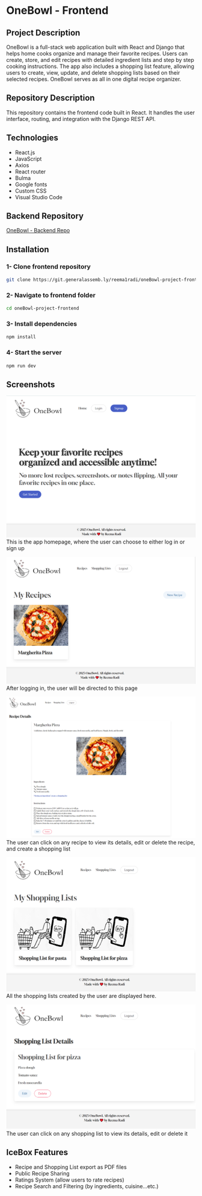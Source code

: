 # OneBowl - Frontend
## Project Description
OneBowl is a full-stack web application built with React and Django that helps home cooks organize and manage their favorite recipes. Users can create, store, and edit recipes with detailed ingredient lists and step by step cooking instructions. The app also includes a shopping list feature, allowing users to create, view, update, and delete shopping lists based on their selected recipes. OneBowl serves as all in one digital recipe organizer.

## Repository Description
This repository contains the frontend code built in React.  It handles the user interface, routing, and integration with the Django REST API.

## Technologies 

* React.js
* JavaScript
* Axios 
* React router
* Bulma
* Google fonts
* Custom CSS
* Visual Studio Code




## Backend Repository
[OneBowl - Backend Repo ](https://github.com/Reema1r/OneBowl-Backend)
## Installation

### 1- Clone frontend repository
```bash
git clone https://git.generalassemb.ly/reema1radi/oneBowl-project-frontend.git
```
### 2- Navigate to frontend folder
```bash
cd oneBowl-project-frontend
```

### 3- Install dependencies
```bash
npm install
```
### 4- Start the server
```bash
npm run dev
```
## Screenshots 
![Home Page](home.png)
This is the app homepage, where the user can choose to either log in or sign up 

![Recipes Page](recipes.png)
After logging in, the user will be directed to this page

![Recipe Details Page](recipeDetails.png)
The user can click on any recipe to view its details, edit or delete the recipe, and create a shopping list

![Shopping Lists Page](shoppingLists.png)
All the shopping lists created by the user are displayed here. 

![Shopping List Details Page](shoppingListDetails.png)
The user can click on any shopping list to view its details, edit or delete it

## IceBox Features
* Recipe and Shopping List export as PDF files
* Public Recipe Sharing
* Ratings System (allow users to rate recipes)
* Recipe Search and Filtering (by ingredients, cuisine...etc.)
